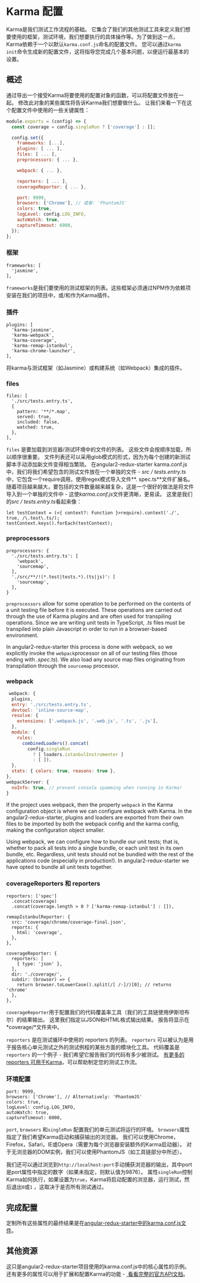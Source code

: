 # Karma 配置

Karma是我们测试工作流程的基础。 它集合了我们的其他测试工具来定义我们想要使用的框架，测试环境，我们想要执行的具体操作等。为了做到这一点，Karma依赖于一个以默认`karma.conf.js`命名的配置文件。
您可以通过`karma init`命令生成新的配置文件，这将指导您完成几个基本问题，以便运行最基本的设置。

## 概述

通过导出一个接受Karma将要使用的配置对象的函数，可以将配置文件放在一起。 修改此对象的某些属性将告诉Karma我们想要做什么。 让我们来看一下在这个配置文件中使用的一些关键属性：

```javascript
module.exports = (config) => {
  const coverage = config.singleRun ? ['coverage'] : [];

  config.set({
    frameworks: [...],
    plugins: [ ... ],
    files: [ ... ],
    preprocessors: { ... },

    webpack: { ... },

    reporters: [ ... ],
    coverageReporter: { ... },

    port: 9999,
    browsers: ['Chrome'], // 或者: 'PhantomJS'
    colors: true,
    logLevel: config.LOG_INFO,
    autoWatch: true,
    captureTimeout: 6000,
  });
};
```

### 框架

```
frameworks: [
  'jasmine',
],
```

`frameworks`是我们要使用的测试框架的列表。这些框架必须通过NPM作为依赖项安装在我们的项目中，或/和作为Karma插件。

### 插件

```
plugins: [
  'karma-jasmine',
  'karma-webpack',
  'karma-coverage',
  'karma-remap-istanbul',
  'karma-chrome-launcher',
],

```

将karma与测试框架（如Jasmine）或构建系统（如Webpack）集成的插件。

### files

```
files: [
  './src/tests.entry.ts',
  {
    pattern: '**/*.map',
    served: true,
    included: false,
    watched: true,
  },
],

```

`files` 是要加载到浏览器/测试环境中的文件的列表。 这些文件会按顺序加载，所以顺序很重要。 文件列表还可以采用glob模式的形式，因为为每个创建的新测试脚本手动添加新文件变得相当繁琐。
在angular2-redux-starter karma.conf.js中，我们将我们希望包含的测试文件放在一个单独的文件 - *src / tests.entry.ts*中，它包含一个require调用，使用regex模式导入文件**. spec.ts**文件扩展名。 随着项目越来越大，要包括的文件数量越来越复杂，这是一个很好的做法是将文件导入到一个单独的文件中 - 这使*karma.conf.js*文件更清晰，更易读。 这里是我们的*src / tests.entry.ts*看起来像：

```
let testContext = (<{ context?: Function }>require).context('./', true, /\.test\.ts/);
testContext.keys().forEach(testContext);

```

### preprocessors

```
preprocessors: {
  './src/tests.entry.ts': [
    'webpack',
    'sourcemap',
  ],
  './src/**/!(*.test|tests.*).(ts|js)': [
    'sourcemap',
  ],
}

```

`preprocessors` allow for some operation to be performed on the contents of a unit testing file before it is executed. These operations are carried out through the use of Karma plugins and are often used for transpiling operations. Since we are writing unit tests in TypeScript, *.ts* files must be transpiled into plain Javascript in order to run in a browser-based environment.

In angular2-redux-starter this process is done with webpack, so we explicitly invoke the `webpack`processor on all of our testing files (those ending with *.spec.ts*). We also load any source map files originating from transpilation through the `sourcemap` processor.

### webpack

```js
 webpack: {
  plugins,
  entry: './src/tests.entry.ts',
  devtool: 'inline-source-map',
  resolve: {
    extensions: ['.webpack.js', '.web.js', '.ts', '.js'],
  },
  module: {
    rules:
      combinedLoaders().concat(
        config.singleRun
          ? [ loaders.istanbulInstrumenter ]
          : [ ]),
  },
  stats: { colors: true, reasons: true },
},
webpackServer: {
  noInfo: true, // prevent console spamming when running in Karma!
}
```

If the project uses webpack, then the property `webpack` in the Karma configuration object is where we can configure webpack with Karma. In the angular2-redux-starter, plugins and loaders are exported from their own files to be imported by both the webpack config and the karma config, making the configuration object smaller.

Using webpack, we can configure how to bundle our unit tests; that is, whether to pack all tests into a single bundle, or each unit test in its own bundle, etc. Regardless, unit tests should not be bundled with the rest of the applications code (especially in production!). In angular2-redux-starter we have opted to bundle all unit tests together.

### coverageReporters 和 reporters

```
reporters: ['spec']
  .concat(coverage)
  .concat(coverage.length > 0 ? ['karma-remap-istanbul'] : []),

remapIstanbulReporter: {
  src: 'coverage/chrome/coverage-final.json',
  reports: {
    html: 'coverage',
  },
},

coverageReporter: {
  reporters: [
    { type: 'json' },
  ],
  dir: './coverage/',
  subdir: (browser) => {
    return browser.toLowerCase().split(/[ /-]/)[0]; // returns 'chrome'
  },
},
```

`coverageReporter`用于配置我们的代码覆盖率工具（我们的工具链使用伊斯坦布尔）的结果输出。 这里我们指定以JSON和HTML格式输出结果。 报告将显示在*coverage/*文件夹中。

`reporters` 是在测试循环中使用的 reporters 的列表。 `reporters` 可以被认为是用于报告核心单元测试之外的测试例程的某些方面的模块化工具。 代码覆盖是`reporters` 的一个例子 - 我们希望它报告我们的代码有多少被测试。 [有更多的 reporters 可用于Karma](https://www.npmjs.com/browse/keyword/karma-reporter)，可以帮助制定您的测试工作流。

### 环境配置

```
port: 9999,
browsers: ['Chrome'], // Alternatively: 'PhantomJS'
colors: true,
logLevel: config.LOG_INFO,
autoWatch: true,
captureTimeout: 6000,
```

`port`, `browsers` 和`singleRun` 配置我们的单元测试将运行的环境。 `browsers`属性指定了我们希望Karma启动和捕获输出的浏览器。 我们可以使用Chrome，Firefox，Safari，IE或Opera（需要为每个浏览器安装额外的Karma启动器）。 对于无浏览器的DOM实例，我们可以使用PhantomJS（如工具链部分中所述）。

我们还可以通过浏览到`http://localhost:port`手动捕获浏览器的输出，其中port是port属性中指定的数字（如果未指定，则默认值为9876）。 属性`singleRun`控制Karma如何执行，如果设置为`true`，Karma将启动配置的浏览器，运行测试，然后退出`0`或`1` ，这取决于是否所有测试通过。

## 完成配置

定制所有这些属性的最终结果是在[angular-redux-starter中的karma.conf.js文件](https://github.com/rangle/angular2-redux-example/blob/master/karma.conf.js)。

## 其他资源

这只是angular2-redux-starter项目使用的karma.conf.js中的核心属性的示例。 还有更多的属性可以用于扩展和配置Karma的功能 - [ 看看完整的官方API文档](http://karma-runner.github.io/0.13/config/configuration-file.html)。